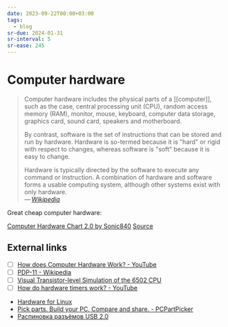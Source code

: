 ```yaml
---
date: 2023-09-22T00:00+03:00
tags:
  - blog
sr-due: 2024-01-31
sr-interval: 5
sr-ease: 245
---
```


# Computer hardware

> Computer hardware includes the physical parts of a [[computer]], such as the
> case, central processing unit (CPU), random access memory (RAM), monitor,
> mouse, keyboard, computer data storage, graphics card, sound card, speakers
> and motherboard.
>
> By contrast, software is the set of instructions that can be stored and run by
> hardware. Hardware is so-termed because it is "hard" or rigid with respect to
> changes, whereas software is "soft" because it is easy to change.
>
> Hardware is typically directed by the software to execute any command or
> instruction. A combination of hardware and software forms a usable computing
> system, although other systems exist with only hardware.\
> — <cite>[Wikipedia](https://en.wikipedia.org/wiki/Computer_hardware)</cite>

Great cheap computer hardware:

[Computer Hardware Chart 2.0 by Sonic840](img/ref-Computer_hardware_chart.webp)
[Source](https://www.deviantart.com/sonic840/art/Computer-Hardware-Chart-2-0-587798335)

## External links

- [ ] [How does Computer Hardware Work?  - YouTube](https://www.youtube.com/watch?v=d86ws7mQYIg)
- [ ] [PDP-11 - Wikipedia](https://en.wikipedia.org/wiki/PDP-11)
- [ ] [Visual Transistor-level Simulation of the 6502 CPU](http://visual6502.org/)
- [ ] [How do hardware timers work? - YouTube](https://www.youtube.com/watch?v=g_koa00MBLg)
- [Hardware for Linux](https://linux-hardware.org/)
- [Pick parts. Build your PC. Compare and share. - PCPartPicker](https://pcpartpicker.com/)
- [Распиновка разъёмов USB 2.0](http://rones.su/techno/usb.html)
